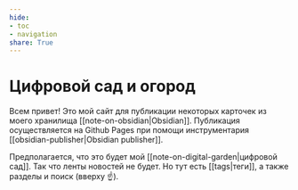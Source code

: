 ```yaml
---
hide: 
- toc
- navigation
share: True
---
```

# Цифровой сад и огород
Всем привет! Это мой сайт для публикации некоторых карточек из моего хранилища [[note-on-obsidian|Obsidian]]. Публикация осуществляется на Github Pages при помощи инструментария [[obsidian-publisher|Obsidian publisher]].

Предполагается, что это будет мой [[note-on-digital-garden|цифровой сад]]. Так что ленты новостей не будет. Но тут есть [[tags|теги]], а также разделы и поиск (вверху ☝).
